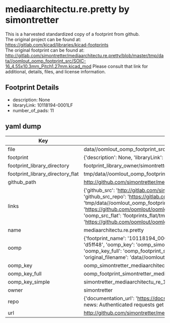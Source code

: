# mediaarchitectu.re.pretty by simontretter  
This is a harvested standardized copy of a footprint from github.  
The original project can be found at:  
https://gitlab.com/kicad/libraries/kicad-footprints  
The original footprint can be found at:
http://gitlab.com/simontretter/mediaarchitectu.re.pretty/blob/master/tmp/data//oomlout_oomp_footprint_src/SOIC-16_4.55x10.3mm_Pitch1.27mm.kicad_mod
Please consult that link for additional, details, files, and license information.  
## Footprint Details
* description: None  
* libraryLink: 10118194-0001LF  
* number_of_pads: 11  
## yaml dump  
| Key | Value |  
| --- | --- |  
| file | data//oomlout_oomp_footprint_src/mediaarchitectu.re.pretty/10118194-0001LF.kicad_mod |  
| footprint | {'description': None, 'libraryLink': '10118194-0001LF', 'number_of_pads': 11} |  
| footprint_library_directory | footprint_library_owner/simontretter_mediaarchitectu.re.pretty |  
| footprint_library_directory_flat | tmp/data//oomlout_oomp_footprint_src/footprints_flat/simontretter_mediaarchitectu_re_10118194_0001lf/working |  
| github_path | http://github.com/simontretter/mediaarchitectu.re.pretty/blob/master/tmp/data//oomlout_oomp_footprint_src/10118194-0001LF.kicad_mod |  
| links | {'github_src': 'http://gitlab.com/simontretter/mediaarchitectu.re.pretty/blob/master/tmp/data//oomlout_oomp_footprint_src/SOIC-16_4.55x10.3mm_Pitch1.27mm.kicad_mod', 'github_src_repo': 'https://gitlab.com/kicad/libraries/kicad-footprints', 'oomp_bot': 'tmp/data//oomlout_oomp_footprint_src/footprints/simontretter_mediaarchitectu_re_10118194_0001lf/working', 'oomp_bot_github': 'https://github.com/oomlout/oomlout_oomp_footprint_bot/tree/main/tmp/data//oomlout_oomp_footprint_src/footprints/simontretter_mediaarchitectu_re_10118194_0001lf/working', 'oomp_src_flat': 'footprints_flat/tmp/data//oomlout_oomp_footprint_src/footprints_flat/simontretter_mediaarchitectu_re_10118194_0001lf/working', 'oomp_src_flat_github': 'https://github.com/oomlout/oomlout_oomp_footprint_src/tree/main/tmp/data//oomlout_oomp_footprint_src/footprints_flat/simontretter_mediaarchitectu_re_10118194_0001lf/working'} |  
| name | mediaarchitectu.re.pretty |  
| oomp | {'footprint_name': '10118194_0001lf', 'library_name': 'mediaarchitectu_re', 'md5': 'd5ff48819c20ed989552bbfed9135857', 'md5_10': 'd5ff48819c', 'md5_5': 'd5ff4', 'md5_6': 'd5ff48', 'oomp_key': 'oomp_simontretter_mediaarchitectu_re_10118194_0001lf', 'oomp_key_extra': 'oomp_footprint_simontretter_mediaarchitectu_re_10118194_0001lf', 'oomp_key_full': 'oomp_footprint_simontretter_mediaarchitectu_re_10118194_0001lf_d5ff48', 'oomp_key_simple': 'simontretter_mediaarchitectu_re_10118194_0001lf', 'original_filename': 'data//oomlout_oomp_footprint_src/mediaarchitectu.re.pretty/10118194-0001LF.kicad_mod', 'owner_name': 'simontretter'} |  
| oomp_key | oomp_simontretter_mediaarchitectu_re_10118194_0001lf |  
| oomp_key_full | oomp_footprint_simontretter_mediaarchitectu_re_10118194_0001lf |  
| oomp_key_simple | simontretter_mediaarchitectu_re_10118194_0001lf |  
| owner | simontretter |  
| repo | {'documentation_url': 'https://docs.github.com/rest/overview/resources-in-the-rest-api#rate-limiting', 'message': "API rate limit exceeded for 84.66.142.224. (But here's the good news: Authenticated requests get a higher rate limit. Check out the documentation for more details.)"} |  
| url | http://github.com/simontretter/mediaarchitectu.re.pretty |  


